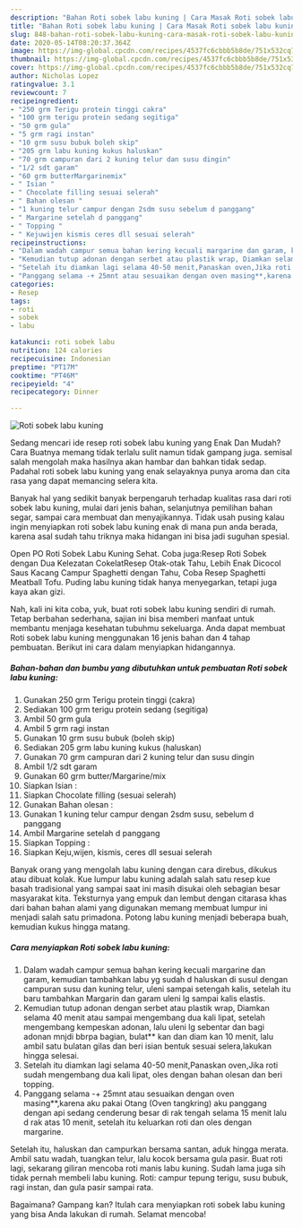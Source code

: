 ```yaml
---
description: "Bahan Roti sobek labu kuning | Cara Masak Roti sobek labu kuning Yang Lezat"
title: "Bahan Roti sobek labu kuning | Cara Masak Roti sobek labu kuning Yang Lezat"
slug: 848-bahan-roti-sobek-labu-kuning-cara-masak-roti-sobek-labu-kuning-yang-lezat
date: 2020-05-14T08:20:37.364Z
image: https://img-global.cpcdn.com/recipes/4537fc6cbbb5b8de/751x532cq70/roti-sobek-labu-kuning-foto-resep-utama.jpg
thumbnail: https://img-global.cpcdn.com/recipes/4537fc6cbbb5b8de/751x532cq70/roti-sobek-labu-kuning-foto-resep-utama.jpg
cover: https://img-global.cpcdn.com/recipes/4537fc6cbbb5b8de/751x532cq70/roti-sobek-labu-kuning-foto-resep-utama.jpg
author: Nicholas Lopez
ratingvalue: 3.1
reviewcount: 7
recipeingredient:
- "250 grm Terigu protein tinggi cakra"
- "100 grm terigu protein sedang segitiga"
- "50 grm gula"
- "5 grm ragi instan"
- "10 grm susu bubuk boleh skip"
- "205 grm labu kuning kukus haluskan"
- "70 grm campuran dari 2 kuning telur dan susu dingin"
- "1/2 sdt garam"
- "60 grm butterMargarinemix"
- " Isian "
- " Chocolate filling sesuai selerah"
- " Bahan olesan "
- "1 kuning telur campur dengan 2sdm susu sebelum d panggang"
- " Margarine setelah d panggang"
- " Topping "
- " Kejuwijen kismis ceres dll sesuai selerah"
recipeinstructions:
- "Dalam wadah campur semua bahan kering kecuali margarine dan garam, kemudian tambahkan labu yg sudah d haluskan di susul dengan campuran susu dan kuning telur, uleni sampai setengah kalis, setelah itu baru tambahkan Margarin dan garam uleni lg sampai kalis elastis."
- "Kemudian tutup adonan dengan serbet atau plastik wrap, Diamkan selama 40 menit atau sampai mengembang dua kali lipat, setelah mengembang kempeskan adonan, lalu uleni lg sebentar dan bagi adonan mnjdi bbrpa bagian, bulat** kan dan diam kan 10 menit, lalu ambil satu bulatan gilas dan beri isian bentuk sesuai selera,lakukan hingga selesai."
- "Setelah itu diamkan lagi selama 40-50 menit,Panaskan oven,Jika roti sudah mengembang dua kali lipat, oles dengan bahan olesan dan beri topping."
- "Panggang selama -+ 25mnt atau sesuaikan dengan oven masing**,karena aku pakai Otang (Oven tangkring) aku panggang dengan api sedang cenderung besar di rak tengah selama 15 menit lalu d rak atas 10 menit, setelah itu keluarkan roti dan oles dengan margarine."
categories:
- Resep
tags:
- roti
- sobek
- labu

katakunci: roti sobek labu 
nutrition: 124 calories
recipecuisine: Indonesian
preptime: "PT17M"
cooktime: "PT46M"
recipeyield: "4"
recipecategory: Dinner

---
```



![Roti sobek labu kuning](https://img-global.cpcdn.com/recipes/4537fc6cbbb5b8de/751x532cq70/roti-sobek-labu-kuning-foto-resep-utama.jpg)

Sedang mencari ide resep roti sobek labu kuning yang Enak Dan Mudah? Cara Buatnya memang tidak terlalu sulit namun tidak gampang juga. semisal salah mengolah maka hasilnya akan hambar dan bahkan tidak sedap. Padahal roti sobek labu kuning yang enak selayaknya punya aroma dan cita rasa yang dapat memancing selera kita.

Banyak hal yang sedikit banyak berpengaruh terhadap kualitas rasa dari roti sobek labu kuning, mulai dari jenis bahan, selanjutnya pemilihan bahan segar, sampai cara membuat dan menyajikannya. Tidak usah pusing kalau ingin menyiapkan roti sobek labu kuning enak di mana pun anda berada, karena asal sudah tahu triknya maka hidangan ini bisa jadi suguhan spesial.

Open PO Roti Sobek Labu Kuning Sehat. Coba juga:Resep Roti Sobek dengan Dua Kelezatan CokelatResep Otak-otak Tahu, Lebih Enak Dicocol Saus Kacang Campur Spaghetti dengan Tahu, Coba Resep Spaghetti Meatball Tofu. Puding labu kuning tidak hanya menyegarkan, tetapi juga kaya akan gizi.


Nah, kali ini kita coba, yuk, buat roti sobek labu kuning sendiri di rumah. Tetap berbahan sederhana, sajian ini bisa memberi manfaat untuk membantu menjaga kesehatan tubuhmu sekeluarga. Anda dapat membuat Roti sobek labu kuning menggunakan 16 jenis bahan dan 4 tahap pembuatan. Berikut ini cara dalam menyiapkan hidangannya.

<!--inarticleads1-->

##### Bahan-bahan dan bumbu yang dibutuhkan untuk pembuatan Roti sobek labu kuning:

1. Gunakan 250 grm Terigu protein tinggi (cakra)
1. Sediakan 100 grm terigu protein sedang (segitiga)
1. Ambil 50 grm gula
1. Ambil 5 grm ragi instan
1. Gunakan 10 grm susu bubuk (boleh skip)
1. Sediakan 205 grm labu kuning kukus (haluskan)
1. Gunakan 70 grm campuran dari 2 kuning telur dan susu dingin
1. Ambil 1/2 sdt garam
1. Gunakan 60 grm butter/Margarine/mix
1. Siapkan  Isian :
1. Siapkan  Chocolate filling (sesuai selerah)
1. Gunakan  Bahan olesan :
1. Gunakan 1 kuning telur campur dengan 2sdm susu, sebelum d panggang
1. Ambil  Margarine setelah d panggang
1. Siapkan  Topping :
1. Siapkan  Keju,wijen, kismis, ceres dll sesuai selerah


Banyak orang yang mengolah labu kuning dengan cara direbus, dikukus atau dibuat kolak. Kue lumpur labu kuning adalah salah satu resep kue basah tradisional yang sampai saat ini masih disukai oleh sebagian besar masyarakat kita. Teksturnya yang empuk dan lembut dengan citarasa khas dari bahan bahan alami yang digunakan memang membuat lumpur ini menjadi salah satu primadona. Potong labu kuning menjadi beberapa buah, kemudian kukus hingga matang. 

<!--inarticleads2-->

##### Cara menyiapkan Roti sobek labu kuning:

1. Dalam wadah campur semua bahan kering kecuali margarine dan garam, kemudian tambahkan labu yg sudah d haluskan di susul dengan campuran susu dan kuning telur, uleni sampai setengah kalis, setelah itu baru tambahkan Margarin dan garam uleni lg sampai kalis elastis.
1. Kemudian tutup adonan dengan serbet atau plastik wrap, Diamkan selama 40 menit atau sampai mengembang dua kali lipat, setelah mengembang kempeskan adonan, lalu uleni lg sebentar dan bagi adonan mnjdi bbrpa bagian, bulat** kan dan diam kan 10 menit, lalu ambil satu bulatan gilas dan beri isian bentuk sesuai selera,lakukan hingga selesai.
1. Setelah itu diamkan lagi selama 40-50 menit,Panaskan oven,Jika roti sudah mengembang dua kali lipat, oles dengan bahan olesan dan beri topping.
1. Panggang selama -+ 25mnt atau sesuaikan dengan oven masing**,karena aku pakai Otang (Oven tangkring) aku panggang dengan api sedang cenderung besar di rak tengah selama 15 menit lalu d rak atas 10 menit, setelah itu keluarkan roti dan oles dengan margarine.


Setelah itu, haluskan dan campurkan bersama santan, aduk hingga merata. Ambil satu wadah, tuangkan telur, lalu kocok bersama gula pasir. Buat roti lagi, sekarang giliran mencoba roti manis labu kuning. Sudah lama juga sih tidak pernah membeli labu kuning. Roti: campur tepung terigu, susu bubuk, ragi instan, dan gula pasir sampai rata. 

Bagaimana? Gampang kan? Itulah cara menyiapkan roti sobek labu kuning yang bisa Anda lakukan di rumah. Selamat mencoba!
